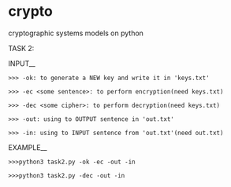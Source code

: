 # crypto
cryptographic systems models on python

TASK 2:

INPUT__

	>>> -ok: to generate a NEW key and write it in 'keys.txt'
	
	>>> -ec <some sentence>: to perform encryption(need keys.txt)
	
	>>> -dec <some cipher>: to perform decryption(need keys.txt)
	
	>>> -out: using to OUTPUT sentence in 'out.txt'
	
	>>> -in: using to INPUT sentence from 'out.txt'(need out.txt)
	
  EXAMPLE__
  
	>>>python3 task2.py -ok -ec -out -in
	
	>>>python3 task2.py -dec -out -in
